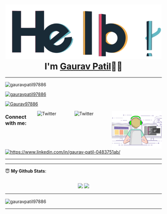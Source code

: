 <!-- <img src="https://github.com/dheerajkotwani/dheerajkotwani/blob/master/hello.gif" alt = "hello" width="40px" height="40px"> -->
<h1 align="center"> <img src="https://github.com/dheerajkotwani/dheerajkotwani/blob/master/hello.gif" alt="hello-gif"> <br >I'm <a href="https://www.linkedin.com/in/gaurav-patil-0483751ab/">Gaurav Patil</a>👨‍💻</h1>
<!-- # Gaurav Patil 👨‍💻 -->

-------

<p align="left"> <img src="https://komarev.com/ghpvc/?username=gauravpatil97886&label=Profile%20views&color=0e75b6&style=flat" alt="gauravpatil97886" /> </p>

<p align="left"> <a href="https://github.com/ryo-ma/github-profile-trophy"><img src="https://github-profile-trophy.vercel.app/?username=gauravpatil97886" alt="gauravpatil97886" /></a> </p>

<p align="left"> <a href="https://twitter.com/Gaurav97886" target="blank"><img src="https://img.shields.io/twitter/follow/Gaurav97886?logo=twitter&style=for-the-badge" alt="Gaurav97886" /></a> </p>

<img align="right" src="https://github.com/ManishShah120/ManishShah120/blob/master/coding-freak.gif" width="32%"/>

<a href="https://twitter.com/Gaurav97886" target="_blank"><img src="https://cdn2.iconfinder.com/data/icons/social-media-2199/64/social_media_isometric_6-twitter-512.png" height="120px" width="120px" alt="Twitter" align="right"></a><a href="https://www.linkedin.com/in/gaurav-patil-0483751ab/" target="_blank"><img src="https://cdn2.iconfinder.com/data/icons/social-media-2199/64/social_media_isometric_14-linkedin-512.png" height="120px" width="120px" alt="Twitter" align="right"></a>


<h3 align="left">Connect with me:</h3>

<a href="https://linkedin.com/in/https://www.linkedin.com/in/gaurav-patil-0483751ab/" target="blank"><img align="center" src="https://cdn.jsdelivr.net/npm/simple-icons@3.0.1/icons/linkedin.svg" alt="https://www.linkedin.com/in/gaurav-patil-0483751ab/" height="30" width="40" /></a>
</p>

-----------------------

----------------------
<summary> 😇 <b>My Github Stats</b>: </summary>
<br>
<p align = "center">
  <img src = "https://github-readme-stats.vercel.app/api?username=gauravpatil97886&show_icons=true&theme=tokyonight&line_height=33">
  <img src = "https://github-readme-stats.vercel.app/api/top-langs/?username=gauravpatil97886&hide=css,java,html&theme=tokyonight">
</p>

-----------------------------------

<p><img align="center" src="https://github-readme-streak-stats.herokuapp.com/?user=gauravpatil97886&" alt="gauravpatil97886" /></p>

----------

 

